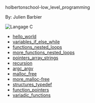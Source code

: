holbertonschool-low_level_programming

By: Julien Barbier

<img src="https://trustmyscience.com/wp-content/uploads/2020/01/langage-c-popularite.jpg" alt="Langage C">

- [hello_world](https://github.com/Stefani-web/holbertonschool-low_level_programming/tree/main/hello_world)
- [variables_if_else_while](https://github.com/Stefani-web/holbertonschool-low_level_programming/tree/main/variables_if_else_while)
- [functions_nested_loops](https://github.com/Stefani-web/holbertonschool-low_level_programming/tree/main/functions_nested_loops)
- [more_functions_nested_loops](https://github.com/Stefani-web/holbertonschool-low_level_programming/tree/main/more_functions_nested_loops)
- [pointers_array_strings](https://github.com/Stefani-web/holbertonschool-low_level_programming/tree/main/pointers_arrays_strings)
- [recursion](https://github.com/Stefani-web/holbertonschool-low_level_programming/tree/main/recursion)
- [argc_argv](https://github.com/Stefani-web/holbertonschool-low_level_programming/tree/main/argc_argv)
- [malloc_free](https://github.com/Stefani-web/holbertonschool-low_level_programming/tree/main/malloc_free)
- [more_malloc-free](https://github.com/Stefani-web/holbertonschool-low_level_programming/tree/main/more_malloc_free)
- [structures_typedef](https://github.com/Stefani-web/holbertonschool-low_level_programming/tree/main/structures_typedef)
- [function_pointers](https://github.com/Stefani-web/holbertonschool-low_level_programming/tree/main/function_pointers)
- [variadic_functions](https://github.com/Stefani-web/holbertonschool-low_level_programming/tree/main/variadic_functions)
